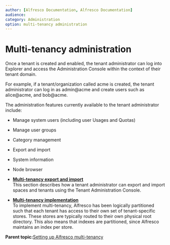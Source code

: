 ```yaml
---
author: [Alfresco Documentation, Alfresco Documentation]
audience: 
category: Administration
option: multi-tenancy administration
---
```


# Multi-tenancy administration

Once a tenant is created and enabled, the tenant administrator can log into Explorer and access the Administration Console within the context of their tenant domain.

For example, if a tenant/organization called acme is created, the tenant administrator can log in as admin@acme and create users such as alice@acme, and bob@acme.

The administration features currently available to the tenant administrator include:

-   Manage system users \(including user Usages and Quotas\)
-   Manage user groups
-   Category management
-   Export and import
-   System information
-   Node browser

-   **[Multi-tenancy export and import](../tasks/mt-import-export.md)**  
This section describes how a tenant administrator can export and import spaces and tenants using the Tenant Administration Console.
-   **[Multi-tenancy implementation](../concepts/mt-implement.md)**  
To implement multi-tenancy, Alfresco has been logically partitioned such that each tenant has access to their own set of tenant-specific stores. These stores are typically routed to their own physical root directory. This also means that indexes are partitioned, since Alfresco maintains an index per store.

**Parent topic:**[Setting up Alfresco multi-tenancy](../concepts/mt-intro.md)

